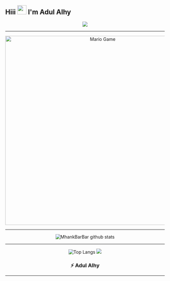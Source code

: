 ## Hiii <img src="https://github.com/TheDudeThatCode/TheDudeThatCode/blob/master/Assets/Hi.gif" width="29px"> I'm Adul Alhy
<div align="center">
<img align="center" height="auto" src="https://avatars.githubusercontent.com/u/46670590?s=400&u=75267d270847c771cded0fd71fe6eb25be2b8cd6&v=4"/>

___

<img src="https://github.com/TheDudeThatCode/TheDudeThatCode/blob/master/Assets/Mario_Gameplay.gif" alt="Mario Game" width="600" />

___

![MhankBarBar github stats](https://github-readme-stats.vercel.app/api?username=adulalhy&show_icons=true&theme=buefy&show_owner=true)
___

![Top Langs](https://github-readme-stats.vercel.app/api/top-langs/?username=adulalhy&theme=buefy)
![](https://github-profile-trophy.vercel.app/?username=adulalhy&row=2&column=3)

### :zap: Adul Alhy
---
